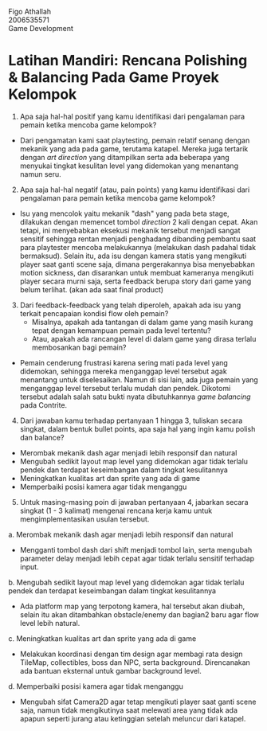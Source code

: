 Figo Athallah <br>
2006535571 <br>
Game Development

# Latihan Mandiri: Rencana Polishing & Balancing Pada Game Proyek Kelompok

1. Apa saja hal-hal positif yang kamu identifikasi dari pengalaman para pemain ketika mencoba game kelompok?

- Dari pengamatan kami saat playtesting, pemain relatif senang dengan mekanik yang ada pada game, terutama katapel. Mereka juga tertarik dengan _art direction_ yang ditampilkan serta ada beberapa yang menyukai tingkat kesulitan level yang didemokan yang menantang namun seru.

2. Apa saja hal-hal negatif (atau, pain points) yang kamu identifikasi dari pengalaman para pemain ketika mencoba game kelompok?

- Isu yang mencolok yaitu mekanik "dash" yang pada beta stage, dilakukan dengan memencet tombol _direction_ 2 kali dengan cepat. Akan tetapi, ini menyebabkan eksekusi mekanik tersebut menjadi sangat sensitif sehingga rentan menjadi penghadang dibanding pembantu saat para playtester mencoba melakukannya (melakukan dash padahal tidak bermaksud). Selain itu, ada isu dengan kamera statis yang mengikuti player saat ganti scene saja, dimana pergerakannya bisa menyebabkan motion sickness, dan disarankan untuk membuat kameranya mengikuti player secara murni saja, serta feedback berupa story dari game yang belum terlihat. (akan ada saat final product)

3. Dari feedback-feedback yang telah diperoleh, apakah ada isu yang terkait pencapaian kondisi flow oleh pemain?
   - Misalnya, apakah ada tantangan di dalam game yang masih kurang tepat dengan kemampuan pemain pada level tertentu?
   - Atau, apakah ada rancangan level di dalam game yang dirasa terlalu membosankan bagi pemain?

- Pemain cenderung frustrasi karena sering mati pada level yang didemokan, sehingga mereka menganggap level tersebut agak menantang untuk diselesaikan. Namun di sisi lain, ada juga pemain yang menganggap level tersebut terlalu mudah dan pendek. Dikotomi tersebut adalah salah satu bukti nyata dibutuhkannya _game balancing_ pada Contrite.

4. Dari jawaban kamu terhadap pertanyaan 1 hingga 3, tuliskan secara singkat, dalam bentuk bullet points, apa saja hal yang ingin kamu polish dan balance?

- Merombak mekanik dash agar menjadi lebih responsif dan natural
- Mengubah sedikit layout map level yang didemokan agar tidak terlalu pendek dan terdapat keseimbangan dalam tingkat kesulitannya
- Meningkatkan kualitas art dan sprite yang ada di game
- Memperbaiki posisi kamera agar tidak menganggu

5. Untuk masing-masing poin di jawaban pertanyaan 4, jabarkan secara singkat (1 - 3 kalimat) mengenai rencana kerja kamu untuk mengimplementasikan usulan tersebut.

a. Merombak mekanik dash agar menjadi lebih responsif dan natural

- Mengganti tombol dash dari shift menjadi tombol lain, serta mengubah parameter delay menjadi lebih cepat agar tidak terlalu sensitif terhadap input.

b. Mengubah sedikit layout map level yang didemokan agar tidak terlalu pendek dan terdapat keseimbangan dalam tingkat kesulitannya

- Ada platform map yang terpotong kamera, hal tersebut akan diubah, selain itu akan ditambahkan obstacle/enemy dan bagian2 baru agar flow level lebih natural.

c. Meningkatkan kualitas art dan sprite yang ada di game

- Melakukan koordinasi dengan tim design agar membagi rata design TileMap, collectibles, boss dan NPC, serta background. Direncanakan ada bantuan eksternal untuk gambar background level.

d. Memperbaiki posisi kamera agar tidak menganggu

- Mengubah sifat Camera2D agar tetap mengikuti player saat ganti scene saja, namun tidak mengikutinya saat melewati area yang tidak ada apapun seperti jurang atau ketinggian setelah meluncur dari katapel.
